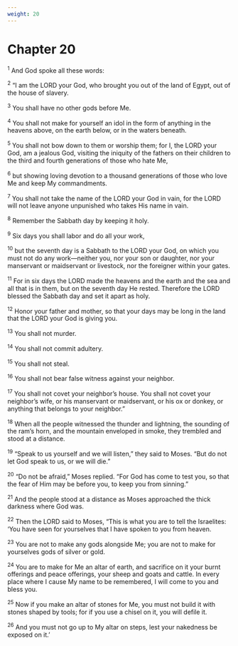 ```yaml
---
weight: 20
---
```


# Chapter 20

<sup>1</sup> And God spoke all these words: 

<sup>2</sup> “I am the LORD your God, who brought you out of the land of Egypt, out of the house of slavery. 

<sup>3</sup> You shall have no other gods before Me. 

<sup>4</sup> You shall not make for yourself an idol in the form of anything in the heavens above, on the earth below, or in the waters beneath. 

<sup>5</sup> You shall not bow down to them or worship them; for I, the LORD your God, am a jealous God, visiting the iniquity of the fathers on their children to the third and fourth generations of those who hate Me, 

<sup>6</sup> but showing loving devotion to a thousand generations of those who love Me and keep My commandments. 

<sup>7</sup> You shall not take the name of the LORD your God in vain, for the LORD will not leave anyone unpunished who takes His name in vain. 

<sup>8</sup> Remember the Sabbath day by keeping it holy. 

<sup>9</sup> Six days you shall labor and do all your work, 

<sup>10</sup> but the seventh day is a Sabbath to the LORD your God, on which you must not do any work—neither you, nor your son or daughter, nor your manservant or maidservant or livestock, nor the foreigner within your gates. 

<sup>11</sup> For in six days the LORD made the heavens and the earth and the sea and all that is in them, but on the seventh day He rested. Therefore the LORD blessed the Sabbath day and set it apart as holy. 

<sup>12</sup> Honor your father and mother, so that your days may be long in the land that the LORD your God is giving you. 

<sup>13</sup> You shall not murder. 

<sup>14</sup> You shall not commit adultery. 

<sup>15</sup> You shall not steal. 

<sup>16</sup> You shall not bear false witness against your neighbor. 

<sup>17</sup> You shall not covet your neighbor’s house. You shall not covet your neighbor’s wife, or his manservant or maidservant, or his ox or donkey, or anything that belongs to your neighbor.” 

<sup>18</sup> When all the people witnessed the thunder and lightning, the sounding of the ram’s horn, and the mountain enveloped in smoke, they trembled and stood at a distance. 

<sup>19</sup> “Speak to us yourself and we will listen,” they said to Moses. “But do not let God speak to us, or we will die.” 

<sup>20</sup> “Do not be afraid,” Moses replied. “For God has come to test you, so that the fear of Him may be before you, to keep you from sinning.” 

<sup>21</sup> And the people stood at a distance as Moses approached the thick darkness where God was. 

<sup>22</sup> Then the LORD said to Moses, “This is what you are to tell the Israelites: ‘You have seen for yourselves that I have spoken to you from heaven. 

<sup>23</sup> You are not to make any gods alongside Me; you are not to make for yourselves gods of silver or gold. 

<sup>24</sup> You are to make for Me an altar of earth, and sacrifice on it your burnt offerings and peace offerings, your sheep and goats and cattle. In every place where I cause My name to be remembered, I will come to you and bless you. 

<sup>25</sup> Now if you make an altar of stones for Me, you must not build it with stones shaped by tools; for if you use a chisel on it, you will defile it. 

<sup>26</sup> And you must not go up to My altar on steps, lest your nakedness be exposed on it.’ 


